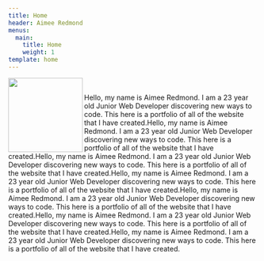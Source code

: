 ```yaml
---
title: Home
header: Aimee Redmond
menus:
  main:
    title: Home
    weight: 1
template: home
---
```

<img align="left" src="/images/aportraitsubmission.jpg" width="150" height="150"/>

<br CLEAR=”left”/>

Hello, my name is Aimee Redmond. I am a 23 year old Junior Web Developer discovering new ways to code. This here is a portfolio of all of the website that I have created.Hello, my name is Aimee Redmond. I am a 23 year old Junior Web Developer discovering new ways to code. This here is a portfolio of all of the website that I have created.Hello, my name is Aimee Redmond. I am a 23 year old Junior Web Developer discovering new ways to code. This here is a portfolio of all of the website that I have created.Hello, my name is Aimee Redmond. I am a 23 year old Junior Web Developer discovering new ways to code. This here is a portfolio of all of the website that I have created.Hello, my name is Aimee Redmond. I am a 23 year old Junior Web Developer discovering new ways to code. This here is a portfolio of all of the website that I have created.Hello, my name is Aimee Redmond. I am a 23 year old Junior Web Developer discovering new ways to code. This here is a portfolio of all of the website that I have created.Hello, my name is Aimee Redmond. I am a 23 year old Junior Web Developer discovering new ways to code. This here is a portfolio of all of the website that I have created.
